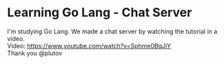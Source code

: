 # Learning Go Lang - Chat Server
I'm studying Go Lang. We made a chat server by watching the tutorial in a video.
<br>
Video: https://www.youtube.com/watch?v=Sphme0BqJiY
<br>
Thank you @plutov
